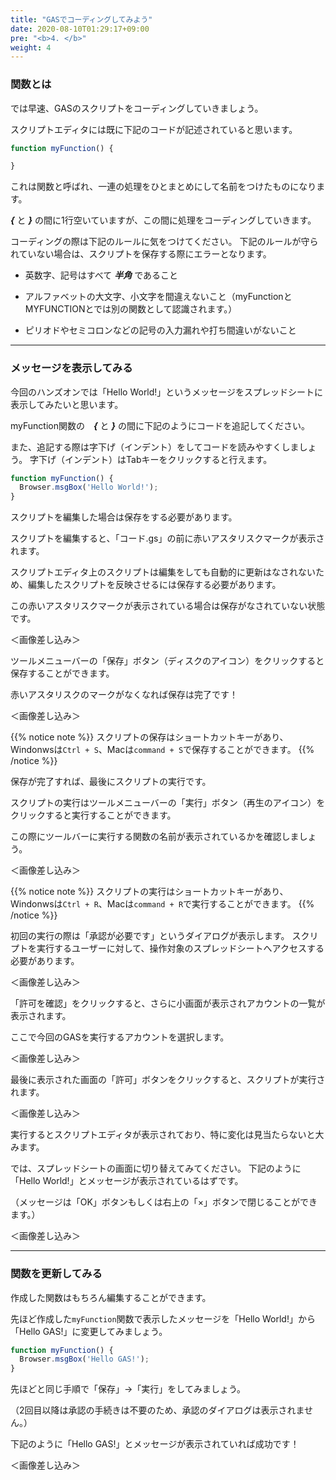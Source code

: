 ```yaml
---
title: "GASでコーディングしてみよう"
date: 2020-08-10T01:29:17+09:00
pre: "<b>4. </b>"
weight: 4
---
```

### 関数とは
では早速、GASのスクリプトをコーディングしていきましょう。

スクリプトエディタには既に下記のコードが記述されていると思います。

```js
function myFunction() {

}
```

これは関数と呼ばれ、一連の処理をひとまとめにして名前をつけたものになります。

***{*** と ***}*** の間に1行空いていますが、この間に処理をコーディングしていきます。

コーディングの際は下記のルールに気をつけてください。
下記のルールが守られていない場合は、スクリプトを保存する際にエラーとなります。
- 英数字、記号はすべて ***半角*** であること
- アルファベットの大文字、小文字を間違えないこと（myFunctionとMYFUNCTIONとでは別の関数として認識されます。）

- ピリオドやセミコロンなどの記号の入力漏れや打ち間違いがないこと

---
### メッセージを表示してみる
今回のハンズオンでは「Hello World!」というメッセージをスプレッドシートに表示してみたいと思います。

myFunction関数の　***{*** と ***}*** の間に下記のようにコードを追記してください。

また、追記する際は字下げ（インデント）をしてコードを読みやすくしましょう。
字下げ（インデント）はTabキーをクリックすると行えます。

```js
function myFunction() {
  Browser.msgBox('Hello World!');
}
```

スクリプトを編集した場合は保存をする必要があります。

スクリプトを編集すると、「コード.gs」の前に赤いアスタリスクマークが表示されます。

スクリプトエディタ上のスクリプトは編集をしても自動的に更新はなされないため、編集したスクリプトを反映させるには保存する必要があります。

この赤いアスタリスクマークが表示されている場合は保存がなされていない状態です。

＜画像差し込み＞

ツールメニューバーの「保存」ボタン（ディスクのアイコン）をクリックすると保存することができます。

赤いアスタリスクのマークがなくなれば保存は完了です！

＜画像差し込み＞

{{% notice note %}}
スクリプトの保存はショートカットキーがあり、Windonwsは`Ctrl + S`、Macは`command + S`で保存することができます。
{{% /notice %}}


保存が完了すれば、最後にスクリプトの実行です。

スクリプトの実行はツールメニューバーの「実行」ボタン（再生のアイコン）をクリックすると実行することができます。

この際にツールバーに実行する関数の名前が表示されているかを確認しましょう。

＜画像差し込み＞

{{% notice note %}}
スクリプトの実行はショートカットキーがあり、Windonwsは`Ctrl + R`、Macは`command + R`で実行することができます。
{{% /notice %}}

初回の実行の際は「承認が必要です」というダイアログが表示します。
スクリプトを実行するユーザーに対して、操作対象のスプレッドシートへアクセスする必要があります。

＜画像差し込み＞

「許可を確認」をクリックすると、さらに小画面が表示されアカウントの一覧が表示されます。

ここで今回のGASを実行するアカウントを選択します。

＜画像差し込み＞

最後に表示された画面の「許可」ボタンをクリックすると、スクリプトが実行されます。


＜画像差し込み＞

実行するとスクリプトエディタが表示されており、特に変化は見当たらないと大みます。

では、スプレッドシートの画面に切り替えてみてください。
下記のように「Hello World!」とメッセージが表示されているはずです。

（メッセージは「OK」ボタンもしくは右上の「×」ボタンで閉じることができます。）

＜画像差し込み＞

---
### 関数を更新してみる

作成した関数はもちろん編集することができます。

先ほど作成した`myFunction`関数で表示したメッセージを「Hello World!」から「Hello GAS!」に変更してみましょう。

```js
function myFunction() {
  Browser.msgBox('Hello GAS!');
}
```

先ほどと同じ手順で「保存」→「実行」をしてみましょう。

（2回目以降は承認の手続きは不要のため、承認のダイアログは表示されません。）

下記のように「Hello GAS!」とメッセージが表示されていれば成功です！

＜画像差し込み＞

